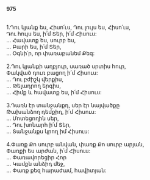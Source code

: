 **975**

\
1.Դու կյանք ես, Հիսո՛ւս, Դու լույս ես, Հիսո՛ւս,\
Դու հույս ես, ի՛մ Տեր, ի՛մ Հիսուս:\
 ... Հավատք ես, սուրբ ես,\
 ... Բարի ես, ի՛մ Տեր,\
 ... Օգնի՛ր, որ փառաբանեմ Քեզ:\
\
2.Դու կյանքի աղբյուր, սառած սրտիս հուր,\
Փակված դուռ բացող ի՛մ Հիսուս:\
 ... Դու բժիշկ վերքիս,\
 ... Թելադրող երգիս,\
 ... Հիմք և հավատք ես, ի՛մ Հիսուս:\
\
3.Դառն էր տանջանքդ, սեր էր նայվածքը\
Թախանձող դեմքիդ, ի՛մ Հիսուս:\
 ... Մոտեցողին սեր,\
 ... Դու խոնարհ ի՛մ Տեր,\
 ... Տանջանքս կրող իմ Հիսուս:\
\
4.Փառք Քո սուրբ անվան, փառք Քո սուրբ արյան,\
Փառքի ես արժան, ի՛մ Հիսուս:\
 ... Փառավորեցիր Հոր\
 ... Կամքն անձիդ մեջ,\
 ... Փառք քեզ հարաժամ, հավիտյան:
